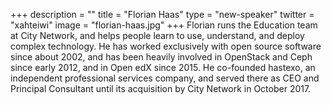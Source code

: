 +++
description = ""
title = "Florian Haas"
type = "new-speaker"
twitter = "xahteiwi"
image = "florian-haas.jpg"
+++
Florian runs the Education team at City Network, and helps people learn to use, understand, and deploy complex technology. He has worked exclusively with open source software since about 2002, and has been heavily involved in OpenStack and Ceph since early 2012, and in Open edX since 2015. He co-founded hastexo, an independent professional services company, and served there as CEO and Principal Consultant until its acquisition by City Network in October 2017.